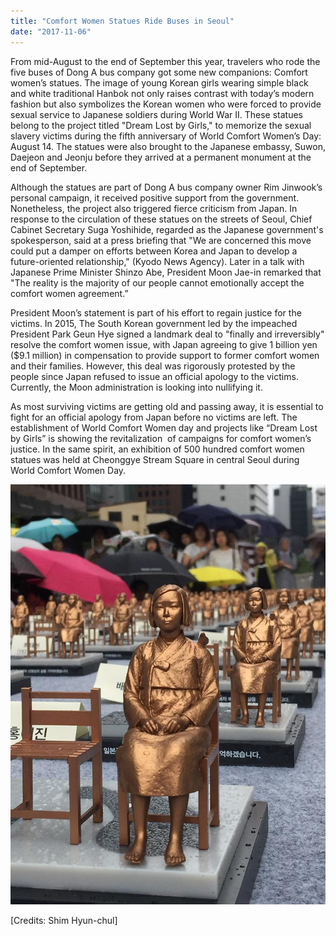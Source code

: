 ```yaml
---
title: "Comfort Women Statues Ride Buses in Seoul"
date: "2017-11-06"
---
```


From mid-August to the end of September this year, travelers who rode the five buses of Dong A bus company got some new companions: Comfort women’s statues. The image of young Korean girls wearing simple black and white traditional Hanbok not only raises contrast with today’s modern fashion but also symbolizes the Korean women who were forced to provide sexual service to Japanese soldiers during World War II. These statues belong to the project titled "Dream Lost by Girls," to memorize the sexual slavery victims during the fifth anniversary of World Comfort Women’s Day: August 14. The statues were also brought to the Japanese embassy, Suwon, Daejeon and Jeonju before they arrived at a permanent monument at the end of September.

Although the statues are part of Dong A bus company owner Rim Jinwook’s personal campaign, it received positive support from the government. Nonetheless, the project also triggered fierce criticism from Japan. In response to the circulation of these statues on the streets of Seoul, Chief Cabinet Secretary Suga Yoshihide, regarded as the Japanese government's spokesperson, said at a press briefing that "We are concerned this move could put a damper on efforts between Korea and Japan to develop a future-oriented relationship," (Kyodo News Agency). Later in a talk with Japanese Prime Minister Shinzo Abe, President Moon Jae-in remarked that "The reality is the majority of our people cannot emotionally accept the comfort women agreement.”

President Moon’s statement is part of his effort to regain justice for the victims. In 2015, The South Korean government led by the impeached President Park Geun Hye signed a landmark deal to "finally and irreversibly" resolve the comfort women issue, with Japan agreeing to give 1 billion yen ($9.1 million) in compensation to provide support to former comfort women and their families. However, this deal was rigorously protested by the people since Japan refused to issue an official apology to the victims. Currently, the Moon administration is looking into nullifying it.

As most surviving victims are getting old and passing away, it is essential to fight for an official apology from Japan before no victims are left. The establishment of World Comfort Women day and projects like “Dream Lost by Girls” is showing the revitalization  of campaigns for comfort women’s justice. In the same spirit, an exhibition of 500 hundred comfort women statues was held at Cheonggye Stream Square in central Seoul during World Comfort Women Day.

![image2](./images/image2.jpg)

\[Credits: Shim Hyun-chul\]
